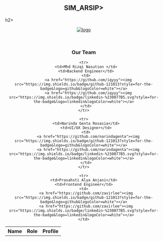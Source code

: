 <body>
  <br>
  <h2 align="center"> SIM_ARSIP> </h2>h2>
  <br>
  <p align="center">
  <a href="#">
    <img src="https://github.com/A-EYE-see-the-unseen/.github/blob/main/404.png" alt="logo" />
  </a>
  </p>
  <br>
  
  <div align="center">
  <h3>Our Team</h3>
  <table align="center">
    <tr>
      <th>Name</th>
      <th>Role</th>
      <th>Profile</th>
    </tr>
    
    <tr>
      <td>Mhd Rizqi Nasution </td>
      <td>Backend Engineer</td>
      <td>
        <a href="https://github.com/iqyyy"><img src="https://img.shields.io/badge/github-121013?style=for-the-badge&logo=github&logoColor=white"></a>
        <a href="https://github.com/iqyyy"><img src="https://img.shields.io/badge/linkedin-%230077B5.svg?style=for-the-badge&logo=linkedin&logoColor=white"></a>
      </td>
    </tr>

    <tr>
      <td>Narinda Genta Rosasia</td>
      <td>UI/UX Designer</td>
      <td>
        <a href="https://github.com/narindagenta"><img src="https://img.shields.io/badge/github-121013?style=for-the-badge&logo=github&logoColor=white"></a>
        <a href="https://github.com/narindagenta"><img src="https://img.shields.io/badge/linkedin-%230077B5.svg?style=for-the-badge&logo=linkedin&logoColor=white"></a>
      </td>
    </tr>
    
    <tr>
    <td>Prasahsti Alya Anjani</td>
    <td>Frontend Engineer</td>
    <td>
      <a href="https://github.com/zavirlee"><img src="https://img.shields.io/badge/github-121013?style=for-the-badge&logo=github&logoColor=white"></a>
      <a href="https://github.com/zavirlee"><img src="https://img.shields.io/badge/linkedin-%230077B5.svg?style=for-the-badge&logo=linkedin&logoColor=white"></a>
    </td>
  </tr>
</body>
